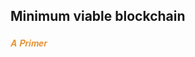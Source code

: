 ## Minimum viable blockchain
##### <span style="font-family:Helvetica Neue; font-weight:bold"><span style="color:#e49436">A Primer</span></span>


